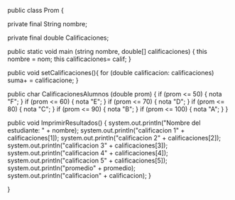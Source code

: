 
public class Prom {

private final String nombre;

private final double Calificaciones;

public static void main (string nombre, double[] calificaciones) {
this nombre = nom;
this calificaciones= calif;
}

public void setCalificaciones(){
    for (double calificacion: calificaciones)
        suma+ = calificacione;
}

public char CalificacionesAlumnos (double prom) {
    if (prom <= 50) {
        nota "F";
    }
    if (prom <= 60) {
        nota "E";
    }
    if (prom <= 70) {
        nota "D";
    }
    if (prom <= 80) {
        nota "C";
    }
    if (prom <= 90) {
        nota "B";
    }
    if (prom <= 100) {
        nota "A";
    }
}

public void ImprimirResultados() {
    system.out.println("Nombre del estudiante: " + nombre);
    system.out.println("calificacion 1" + calificaciones[1]);
    system.out.println("calificacion 2" + calificaciones[2]);
    system.out.println("calificacion 3" + calificaciones[3]);
    system.out.println("calificacion 4" + calificaciones[4]);
    system.out.println("calificacion 5" + calificaciones[5]);
    system.out.println("promedio" + promedio);
    system.out.println("calificacion" + calificacion);
}

}
